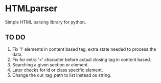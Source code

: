 # HTMLparser

  Simple HTML parsing library for python.

## TO DO

1. Fix '\\' elements in content based tag, extra state needed to process the data.
2. Fix for extra '<' character before actual closing tag in content based.
3. Searching a given section or element.
4. Later checks for id or class specific element.
5. Change the cur_tag_path to list instead os string.

